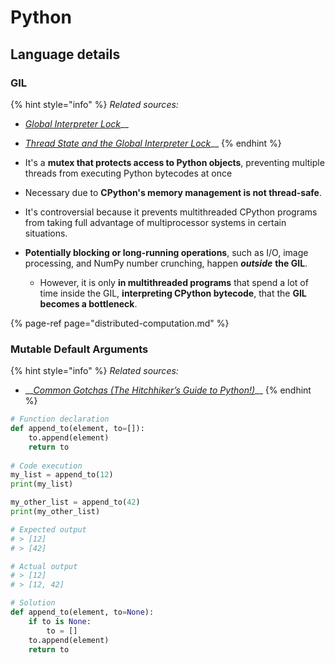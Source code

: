 # Python

## Language details

### GIL

{% hint style="info" %}
_Related sources:_

* [_Global Interpreter Lock_](https://wiki.python.org/moin/GlobalInterpreterLock)\_\_
* [_Thread State and the Global Interpreter Lock_](https://docs.python.org/3/c-api/init.html#thread-state-and-the-global-interpreter-lock)\_\_
{% endhint %}

* It's a **mutex that protects access to Python objects**, preventing multiple threads from executing Python bytecodes at once
* Necessary due to **CPython's memory management is not thread-safe**.
* It's controversial because it prevents multithreaded CPython programs from taking full advantage of multiprocessor systems in certain situations.
* **Potentially blocking or long-running operations**, such as I/O, image processing, and NumPy number crunching, happen _**outside**_ **the GIL**.
  * However, it is only **in multithreaded programs** that spend a lot of time inside the GIL, **interpreting CPython bytecode**, that the **GIL becomes a bottleneck**.

{% page-ref page="distributed-computation.md" %}

### Mutable Default Arguments

{% hint style="info" %}
_Related sources:_

* \_\_[_Common Gotchas \(The Hitchhiker’s Guide to Python!\)_](https://docs.python-guide.org/writing/gotchas/#mutable-default-arguments)\_\_
{% endhint %}

```python
# Function declaration
def append_to(element, to=[]):
    to.append(element)
    return to
    
# Code execution
my_list = append_to(12)
print(my_list)

my_other_list = append_to(42)
print(my_other_list)

# Expected output
# > [12]
# > [42]

# Actual output
# > [12]
# > [12, 42]

# Solution
def append_to(element, to=None):
    if to is None:
        to = []
    to.append(element)
    return to
```

